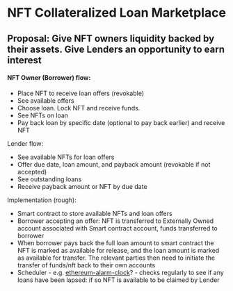# NFT Collateralized Loan Marketplace

## Proposal: Give NFT owners liquidity backed by their assets.  Give Lenders an opportunity to earn interest

#### NFT Owner (Borrower) flow:
- Place NFT to receive loan offers (revokable)
- See available offers
- Choose loan.  Lock NFT and receive funds.
- See NFTs on loan
- Pay back loan by specific date (optional to pay back earlier) and receive NFT

Lender flow:
- See available NFTs for loan offers
- Offer due date, loan amount, and payback amount (revokable if not accepted)
- See outstanding loans
- Receive payback amount or NFT by due date

Implementation (rough):
- Smart contract to store available NFTs and loan offers
- Borrower accepting an offer: NFT is transferred to Externally Owned account associated with Smart contract account, funds transferred to borrower
- When borrower pays back the full loan amount to smart contract the NFT is marked as available for release, and the loan amount is marked as available for transfer.  The relevant parties then need to initiate the transfer of funds/nft back to their own accounts 
- Scheduler - e.g. [ethereum-alarm-clock](https://github.com/ethereum-alarm-clock/ethereum-alarm-clock)? - checks regularly to see if any loans have been lapsed: if so NFT is available to be claimed by Lender
